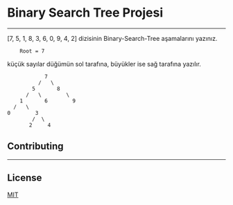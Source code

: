 # Binary Search Tree Projesi
***

[7, 5, 1, 8, 3, 6, 0, 9, 4, 2] dizisinin Binary-Search-Tree aşamalarını yazınız.

        Root = 7
küçük sayılar düğümün sol tarafına, büyükler ise sağ tarafına yazılır.
    

                7
              /   \
            5       8
          /   \        \
        1       6        9  
      /   \        
    0        3
            /  \
           2     4

## Contributing
***

## License
[MIT](https://choosealicense.com/licenses/mit/)